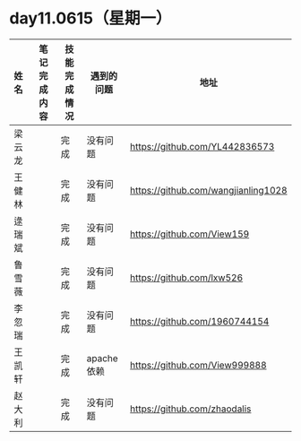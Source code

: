 # day11.0615（星期一）

| 姓名   | 笔记完成内容                                                 | 技能完成情况 | 遇到的问题                                         | 地址                                                 |
| :----- | ------------------------------------------------------------ | ------------ | -------------------------------------------------- | ---------------------------------------------------- |
| 梁云龙  | |       完成       | 没有问题 | https://github.com/YL442836573 |
| 王健林  |  |    完成<br>         | 没有问题 | https://github.com/wangjianling1028
| 逯瑞斌 |  |完成 |没有问题  | https://github.com/View159                                             |
| 鲁雪薇   |   |完成  |没有问题    | https://github.com/lxw526 |
| 李忽瑞  | |   完成           |     没有问题     |     https://github.com/1960744154
| 王凯轩  | |   完成           |     apache依赖     |https://github.com/View999888
| 赵大利  | |   完成           |     没有问题     |   https://github.com/zhaodalis
